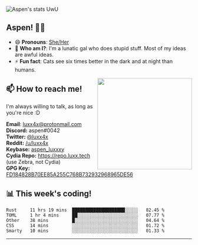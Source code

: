![Aspen's stats UwU](https://github-readme-stats.vercel.app/api?username=aspenluxxxy&show_icons=true&theme=onedark)

## Aspen! 🏳️‍⚧️

 - 😄 **Pronouns**: [She/Her](https://www.mypronouns.org/she-her)
 - 👩 **Who am I?**: I'm a lunatic gal who does stupid stuff. Most of my ideas are awful ideas.  
 - ⚡ **Fun fact**: <!--START_SECTION:catfact-->Cats see six times better in the dark and at night than humans.<!--END_SECTION:catfact-->
 
<img align="right" src="https://raw.githubusercontent.com/aspenluxxxy/aspenluxxxy/master/crab.jpg" width="256px" height="247px" />  

## 📫 How to reach me!
I'm always willing to talk, as long as you're nice :D

**Email**: luxx4x@protonmail.com  
**Discord:** aspen#0042  
**Twitter:** [@luxx4x](https://twitter.com/luxx4x)  
**Reddit:** [/u/luxx4x](https://reddit.com/user/luxx4x/)  
**Keybase:** [aspen_luxxxy](https://keybase.io/aspen_luxxxy)  
**Cydia Repo:** https://repo.luxx.tech (use Zebra, not Cydia)  
**GPG Key:** [FD184828B70EE85A255C768B732932968965DE56](https://aspenuwu.me/aspen-public.asc)

## 📊 **This week's coding!**
<!--START_SECTION:waka-->
```text
Rust     11 hrs 19 mins  ████████████████████░░░░░   82.45 % 
TOML     1 hr 4 mins     ██░░░░░░░░░░░░░░░░░░░░░░░   07.77 % 
Other    38 mins         █░░░░░░░░░░░░░░░░░░░░░░░░   04.64 % 
CSS      14 mins         ░░░░░░░░░░░░░░░░░░░░░░░░░   01.72 % 
Smarty   10 mins         ░░░░░░░░░░░░░░░░░░░░░░░░░   01.33 %
```
<!--END_SECTION:waka-->

-------

